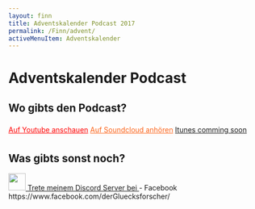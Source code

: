 ```yaml
---
layout: finn
title: Adventskalender Podcast 2017
permalink: /Finn/advent/
activeMenuItem: Adventskalender
---
```


# Adventskalender Podcast

## Wo gibts den Podcast?

<style>
.lhfix {
    line-height: 2;    
}
.btn-soundcloud {
    color: #FA6218;
    background: white;
    border-color:  #FF3802;
}
.btn-soundcloud > .fa{
    background: linear-gradient(to bottom, #ff9531 0%,#ff8629 20%,#ff6d1d 43%,#f75a14 57%,#ff4d0d 71%,#ff3601 100%); 
    color:transparent;
    -webkit-background-clip: text;
    background-clip: text;
}
.btn-soundcloud:hover {
    color: white;
    background: #FA6218;
    border-color: #FF3802
}
.btn-soundcloud.focus,.btn-yt:focus {
    box-shadow: 0 0 0 3px rgba(255,56,2,.5)
}
.btn-soundcloud.active,.btn-soundcloud:active,.show>.btn-soundcloud.dropdown-toggle {
    color: white;
    background-color: #FA6218;
    border-color: #FA6218
}

.btn-yt {
    color: #FF0000;
    background-color: transparent;
    background-image: none;
    border-color:  #FF0000;
}
.btn-yt:hover {
    color: #fff;
    background-color: #FF0000;
    border-color: #FF0000
}
.btn-yt.focus,.btn-yt:focus {
    box-shadow: 0 0 0 3px rgba(220,53,69,.5)
}
.btn-yt.active,.btn-yt:active,.show>.btn-yt.dropdown-toggle {
    color: #fff;
    background-color: #dc3545;
    border-color: #dc3545
}
</style>

<a class="btn btn-yt lhfix" role="button" href="https://www.youtube.com/channel/UCEnE4GAcNjJGxf9TwfdZdKQ">
  <i class="fa fa-youtube-play fa-2x pull-left"></i> Auf Youtube anschauen</a>
  
<a class="btn btn-outline btn-soundcloud lhfix" role="button" href="https://soundcloud.com/finn-n-koenig-der-gluecksforscher">
  <i class="fa fa-soundcloud  fa-2x pull-left"></i> Auf Soundcloud anhören</a>
  
<a class="btn btn-outline-dark lhfix" role="button" href="#">
  <i class="fa fa-podcast fa-2x pull-left" style="color:#FF0000"></i>Itunes comming soon</a>

## Was gibts sonst noch?
<a role="button" class="btn btn-outline-light" href="https://discord.gg/4uvMJJ3">
    <img src="https://discordapp.com/assets/f8389ca1a741a115313bede9ac02e2c0.svg" class="pull-left" height="34" width="34" >
    Trete meinem Discord Server bei
</a>
- Facebook https://www.facebook.com/derGluecksforscher/
